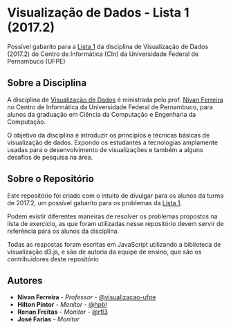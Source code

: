 # Visualização de Dados - Lista 1 (2017.2)

Possível gabarito para a [Lista 1](https://visualizacao-ufpe.github.io/data_vis_assignments/2017.2/lista1.html) da disciplina de Visualização de Dados (2017.2) do Centro de Informática (CIn) da Universidade Federal de Pernambuco (UFPE)


## Sobre a Disciplina

A disciplina de [Visualização de Dados](https://visualizacao-ufpe.github.io/data_vis_course_website/spring_2017/index.html) é ministrada pelo prof. [Nivan Ferreira](http://www.cin.ufpe.br/~nivan/) no Centro de Informática da Universidade Federal de Pernambuco, para alunos da graduação em Ciência da Computação e Engenharia da Computação.

O objetivo da disciplina é introduzir os princípios e técnicas básicas de visualização de dados. Expondo os estudantes a tecnologias amplamente usadas para o desenvolvimento de visualizações e também a alguns desafios de pesquisa na área.


## Sobre o Repositório

Este repositório foi criado com o intuito de divulgar para os alunos da turma de 2017.2, um possível gabarito para os problemas da [Lista 1](https://visualizacao-ufpe.github.io/data_vis_assignments/2017.2/lista1.html).

Podem existir diferentes maneiras de resolver os problemas propostos na lista de exercício, as que foram utilizadas nesse repositório devem servir de referência para os alunos da disciplina.

Todas as respostas foram escritas em JavaScript utilizando a biblioteca de visualização d3.js, e são de autoria da equipe de ensino, que são os contribuidores deste repositório


## Autores

* **Nivan Ferreira** - *Professor* - [@visualizacao-ufpe](https://github.com/visualizacao-ufpe)
* **Hilton Pintor** - *Monitor* - [@hpbl](https://github.com/hpbl)
* **Renan Freitas** - *Monitor* - [@rfl3](https://github.com/rfl3)
* **José Farias** - *Monitor*

